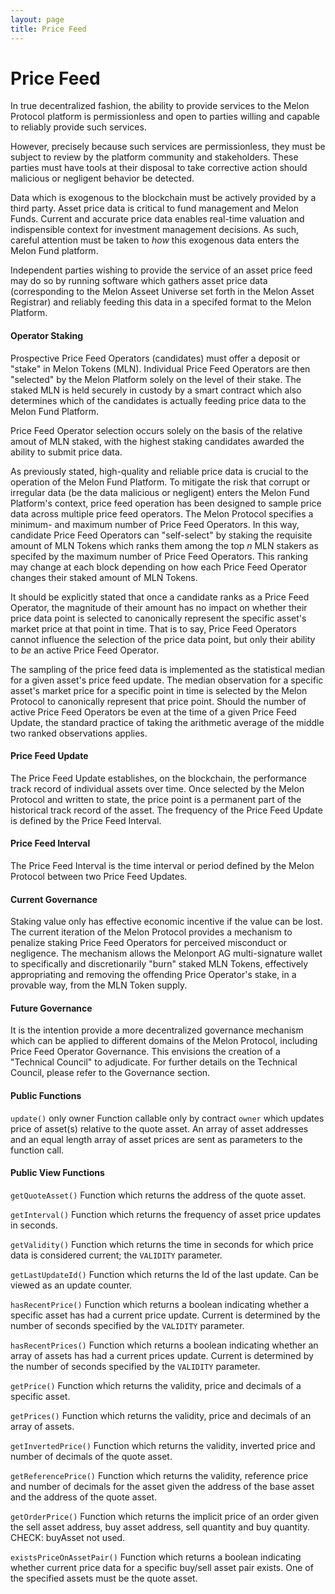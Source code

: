 ```yaml
---
layout: page
title: Price Feed
---
```


# Price Feed

In true decentralized fashion, the ability to provide services to the Melon Protocol platform is permissionless and open to parties willing and capable to reliably provide such services.

However, precisely because such services are permissionless, they must be subject to review by the platform community and stakeholders. These parties must have tools at their disposal to take corrective action should malicious or negligent behavior be detected.

Data which is exogenous to the blockchain must be actively provided by a third party. Asset price data is critical to fund management and Melon Funds. Current and accurate price data enables real-time valuation and indispensible context for investment management decisions.  As such, careful attention must be taken to *how* this exogenous data enters the Melon Fund platform.

Independent parties wishing to provide the service of an asset price feed may do so by running software which gathers asset price data (corresponding to the Melon Asseet Universe set forth in the Melon Asset Registrar) and reliably feeding this data in a specifed format to the Melon Platform.

#### Operator Staking

Prospective Price Feed Operators (candidates) must offer a deposit or "stake" in Melon Tokens (MLN). Individual Price Feed Operators are then "selected" by the Melon Platform solely on the level of their stake. The staked MLN is held securely in custody by a smart contract which also determines which of the candidates is actually feeding price data to the Melon Fund Platform.

Price Feed Operator selection occurs solely on the basis of the relative amout of MLN staked, with the highest staking candidates awarded the ability to submit price data.

As previously stated, high-quality and reliable price data is crucial to the operation of the Melon Fund Platform. To mitigate the risk that corrupt or irregular data (be the data malicious or negligent) enters the Melon Fund Platform's context, price feed operation has been designed to sample price data across multiple price feed operators. The Melon Protocol specifies a minimum- and maximum number of Price Feed Operators. In this way, candidate Price Feed Operators can "self-select" by staking the requisite amount of MLN Tokens which ranks them among the top *n* MLN stakers as specifed by the maximum number of Price Feed Operators. This ranking may change at each block depending on how each Price Feed Operator changes their staked amount of MLN Tokens.

It should be explicitly stated that once a candidate ranks as a Price Feed Operator, the magnitude of their amount has no impact on whether their price data point is selected to canonically represent the specific asset's market price at that point in time. That is to say, Price Feed Operators cannot influence the selection of the price data point, but only their ability to *be* an active Price Feed Operator.


The sampling of the price feed data is implemented as the statistical median for a given asset's price feed update. The median observation for a specific asset's market price for a specific point in time is selected by the Melon Protocol to canonically represent that price point. Should the number of active Price Feed Operators be even at the time of a given Price Feed Update, the standard practice of taking the arithmetic average of the middle two ranked observations applies.


#### Price Feed Update

The Price Feed Update establishes, on the blockchain, the performance track record of individual assets over time. Once selected by the Melon Protocol and written to state, the price point is a permanent part of the historical track record of the asset. The frequency of the Price Feed Update is defined by the Price Feed Interval.


#### Price Feed Interval

The Price Feed Interval is the time interval or period defined by the Melon Protocol between two Price Feed Updates.


#### Current Governance

Staking value only has effective economic incentive if the value can be lost. The current iteration of the Melon Protocol provides a mechanism to penalize staking Price Feed Operators for perceived misconduct or negligence. The mechanism allows the Melonport AG multi-signature wallet to specifically and discretionarily "burn" staked MLN Tokens, effectively appropriating and removing the offending Price Operator's stake, in a provable way, from the MLN Token supply.

#### Future Governance

It is the intention provide a more decentralized governance mechanism which can be applied to different domains of the Melon Protocol, including Price Feed Operator Governance. This envisions the creation of a "Technical Council" to adjudicate. For further details on the Technical Council, please refer to the Governance section.

#### Public Functions

`update()`  only owner
Function callable only by contract `owner` which updates price of asset(s) relative to the quote asset. An array of asset addresses and an equal length array of asset prices are sent as parameters to the function call.

#### Public View Functions

`getQuoteAsset()`
Function which returns the address of the quote asset.

`getInterval()`
Function which returns the frequency of asset price updates in seconds.

`getValidity()`
Function which returns the time in seconds for which price data is considered current; the `VALIDITY` parameter.

`getLastUpdateId()`
Function which returns the Id of the last update. Can be viewed as an update counter.

`hasRecentPrice()`
Function which returns a boolean indicating whether a specific asset has had a current price update. Current is determined by the number of seconds specified by the `VALIDITY` parameter.

`hasRecentPrices()`
Function which returns a boolean indicating whether an array of assets has had a current prices update. Current is determined by the number of seconds specified by the `VALIDITY` parameter.

`getPrice()`
Function which returns the validity, price and decimals of a specific asset.

`getPrices()`
Function which returns the validity, price and decimals of an array of assets.

`getInvertedPrice()`
Function which returns the validity, inverted price and number of decimals of the quote asset.

`getReferencePrice()`
Function which returns the validity, reference price and number of decimals for the asset given the address of the base asset and the address of the quote asset.

`getOrderPrice()`
Function which returns the implicit price of an order given the sell asset address, buy asset address, sell quantity and buy quantity. CHECK: buyAsset not used.

`existsPriceOnAssetPair()`
Function which returns a boolean indicating whether current price data for a specific buy/sell asset pair exists. One of the specified assets must be the quote asset.
